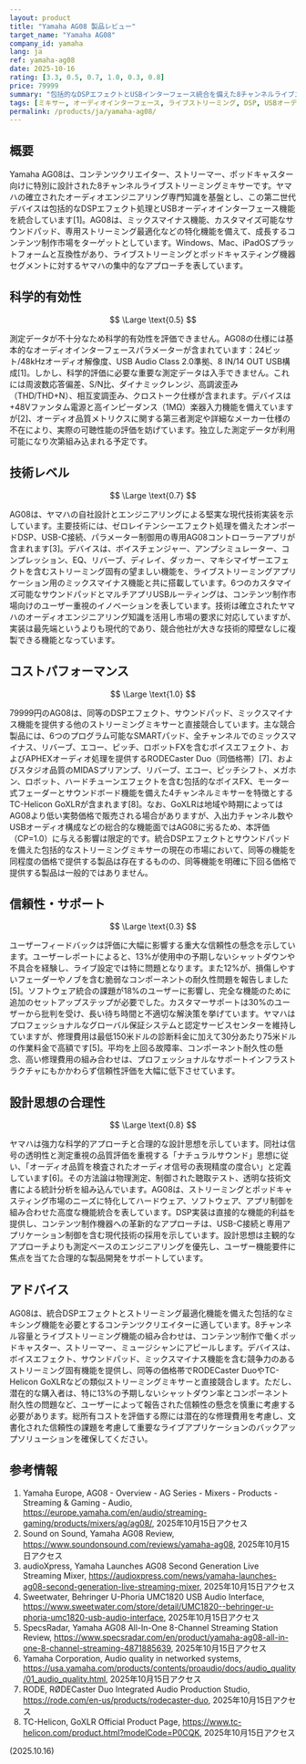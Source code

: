```yaml
---
layout: product
title: "Yamaha AG08 製品レビュー"
target_name: "Yamaha AG08"
company_id: yamaha
lang: ja
ref: yamaha-ag08
date: 2025-10-16
rating: [3.3, 0.5, 0.7, 1.0, 0.3, 0.8]
price: 79999
summary: "包括的なDSPエフェクトとUSBインターフェース統合を備えた8チャンネルライブストリーミングミキサー。市場セグメントでユニークなポジションを占めるが、信頼性に懸念がある。"
tags: [ミキサー, オーディオインターフェース, ライブストリーミング, DSP, USBオーディオ]
permalink: /products/ja/yamaha-ag08/
---
```


## 概要

Yamaha AG08は、コンテンツクリエイター、ストリーマー、ポッドキャスター向けに特別に設計された8チャンネルライブストリーミングミキサーです。ヤマハの確立されたオーディオエンジニアリング専門知識を基盤とし、この第二世代デバイスは包括的なDSPエフェクト処理とUSBオーディオインターフェース機能を統合しています[1]。AG08は、ミックスマイナス機能、カスタマイズ可能なサウンドパッド、専用ストリーミング最適化などの特化機能を備えて、成長するコンテンツ制作市場をターゲットとしています。Windows、Mac、iPadOSプラットフォームと互換性があり、ライブストリーミングとポッドキャスティング機器セグメントに対するヤマハの集中的なアプローチを表しています。

## 科学的有効性

$$ \Large \text{0.5} $$

測定データが不十分なため科学的有効性を評価できません。AG08の仕様には基本的なオーディオインターフェースパラメーターが含まれています：24ビット/48kHzオーディオ解像度、USB Audio Class 2.0準拠、8 IN/14 OUT USB構成[1]。しかし、科学的評価に必要な重要な測定データは入手できません。これには周波数応答偏差、S/N比、ダイナミックレンジ、高調波歪み（THD/THD+N）、相互変調歪み、クロストーク仕様が含まれます。デバイスは+48Vファンタム電源と高インピーダンス（1MΩ）楽器入力機能を備えていますが[2]、オーディオ品質メトリクスに関する第三者測定や詳細なメーカー仕様の不在により、実際の可聴性能の評価を妨げています。独立した測定データが利用可能になり次第組み込まれる予定です。

## 技術レベル

$$ \Large \text{0.7} $$

AG08は、ヤマハの自社設計とエンジニアリングによる堅実な現代技術実装を示しています。主要技術には、ゼロレイテンシーエフェクト処理を備えたオンボードDSP、USB-C接続、パラメーター制御用の専用AG08コントローラーアプリが含まれます[3]。デバイスは、ボイスチェンジャー、アンプシミュレーター、コンプレッション、EQ、リバーブ、ディレイ、ダッカー、マキシマイザーエフェクトを含むストリーミング固有の望ましい機能を、ライブストリーミングアプリケーション用のミックスマイナス機能と共に搭載しています。6つのカスタマイズ可能なサウンドパッドとマルチアプリUSBルーティングは、コンテンツ制作市場向けのユーザー重視のイノベーションを表しています。技術は確立されたヤマハのオーディオエンジニアリング知識を活用し市場の要求に対応していますが、実装は最先端というよりも現代的であり、競合他社が大きな技術的障壁なしに複製できる機能となっています。

## コストパフォーマンス

$$ \Large \text{1.0} $$

79999円のAG08は、同等のDSPエフェクト、サウンドパッド、ミックスマイナス機能を提供する他のストリーミングミキサーと直接競合しています。主な競合製品には、6つのプログラム可能なSMARTパッド、全チャンネルでのミックスマイナス、リバーブ、エコー、ピッチ、ロボットFXを含むボイスエフェクト、およびAPHEXオーディオ処理を提供するRODECaster Duo（同価格帯）[7]、およびスタジオ品質のMIDASプリアンプ、リバーブ、エコー、ピッチシフト、メガホン、ロボット、ハードチューンエフェクトを含む包括的なボイスFX、モーター式フェーダーとサウンドボード機能を備えた4チャンネルミキサーを特徴とするTC-Helicon GoXLRが含まれます[8]。なお、GoXLRは地域や時期によってはAG08より低い実勢価格で販売される場合がありますが、入出力チャンネル数やUSBオーディオ構成などの総合的な機能面ではAG08に劣るため、本評価（CP=1.0）に与える影響は限定的です。統合DSPエフェクトとサウンドパッドを備えた包括的なストリーミングミキサーの現在の市場において、同等の機能を同程度の価格で提供する製品は存在するものの、同等機能を明確に下回る価格で提供する製品は一般的ではありません。

## 信頼性・サポート

$$ \Large \text{0.3} $$

ユーザーフィードバックは評価に大幅に影響する重大な信頼性の懸念を示しています。ユーザーレポートによると、13%が使用中の予期しないシャットダウンや不具合を経験し、ライブ設定では特に問題となります。また12%が、損傷しやすいフェーダーやノブを含む脆弱なコンポーネントの耐久性問題を報告しました[5]。ソフトウェア統合の課題が18%のユーザーに影響し、完全な機能のために追加のセットアップステップが必要でした。カスタマーサポートは30%のユーザーから批判を受け、長い待ち時間と不適切な解決策を挙げています。ヤマハはプロフェッショナルなグローバル保証システムと認定サービスセンターを維持していますが、修理費用は最低150米ドルの診断料金に加えて30分あたり75米ドルの作業料金で高額です[5]。平均を上回る故障率、コンポーネント耐久性の懸念、高い修理費用の組み合わせは、プロフェッショナルなサポートインフラストラクチャにもかかわらず信頼性評価を大幅に低下させています。

## 設計思想の合理性

$$ \Large \text{0.8} $$

ヤマハは強力な科学的アプローチと合理的な設計思想を示しています。同社は信号の透明性と測定重視の品質評価を重視する「ナチュラルサウンド」思想に従い、「オーディオ品質を検査されたオーディオ信号の表現精度の度合い」と定義しています[6]。その方法論は物理測定、制御された聴取テスト、透明な技術文書による統計分析を組み込んでいます。AG08は、ストリーミングとポッドキャスティング市場のニーズに特化してハードウェア、ソフトウェア、アプリ制御を組み合わせた高度な機能統合を表しています。DSP実装は直接的な機能的利益を提供し、コンテンツ制作機器への革新的なアプローチは、USB-C接続と専用アプリケーション制御を含む現代技術の採用を示しています。設計思想は主観的なアプローチよりも測定ベースのエンジニアリングを優先し、ユーザー機能要件に焦点を当てた合理的な製品開発をサポートしています。

## アドバイス

AG08は、統合DSPエフェクトとストリーミング最適化機能を備えた包括的なミキシング機能を必要とするコンテンツクリエイターに適しています。8チャンネル容量とライブストリーミング機能の組み合わせは、コンテンツ制作で働くポッドキャスター、ストリーマー、ミュージシャンにアピールします。デバイスは、ボイスエフェクト、サウンドパッド、ミックスマイナス機能を含む競争力のあるストリーミング固有機能を提供し、同等の価格帯でRODECaster DuoやTC-Helicon GoXLRなどの類似ストリーミングミキサーと直接競合します。ただし、潜在的な購入者は、特に13%の予期しないシャットダウン率とコンポーネント耐久性の問題など、ユーザーによって報告された信頼性の懸念を慎重に考慮する必要があります。総所有コストを評価する際には潜在的な修理費用を考慮し、文書化された信頼性の課題を考慮して重要なライブアプリケーションのバックアップソリューションを確保してください。

## 参考情報

1. Yamaha Europe, AG08 - Overview - AG Series - Mixers - Products - Streaming & Gaming - Audio, https://europe.yamaha.com/en/audio/streaming-gaming/products/mixers/ag/ag08/, 2025年10月15日アクセス
2. Sound on Sound, Yamaha AG08 Review, https://www.soundonsound.com/reviews/yamaha-ag08, 2025年10月15日アクセス
3. audioXpress, Yamaha Launches AG08 Second Generation Live Streaming Mixer, https://audioxpress.com/news/yamaha-launches-ag08-second-generation-live-streaming-mixer, 2025年10月15日アクセス
4. Sweetwater, Behringer U-Phoria UMC1820 USB Audio Interface, https://www.sweetwater.com/store/detail/UMC1820--behringer-u-phoria-umc1820-usb-audio-interface, 2025年10月15日アクセス
5. SpecsRadar, Yamaha AG08 All-In-One 8-Channel Streaming Station Review, https://www.specsradar.com/en/product/yamaha-ag08-all-in-one-8-channel-streaming-4871885639, 2025年10月15日アクセス
6. Yamaha Corporation, Audio quality in networked systems, https://usa.yamaha.com/products/contents/proaudio/docs/audio_quality/01_audio_quality.html, 2025年10月15日アクセス
7. RODE, RØDECaster Duo Integrated Audio Production Studio, https://rode.com/en-us/products/rodecaster-duo, 2025年10月15日アクセス
8. TC-Helicon, GoXLR Official Product Page, https://www.tc-helicon.com/product.html?modelCode=P0CQK, 2025年10月15日アクセス

(2025.10.16)